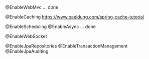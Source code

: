 

@EnableWebMvc  ... done



@EnableCaching
https://www.baeldung.com/spring-cache-tutorial


@EnableScheduling
@EnableAsync
... done 




@EnableWebSocket





@EnableJpaRepositories
@EnableTransactionManagement
@EnableJpaAuditing